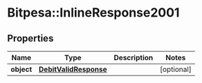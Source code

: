 # Bitpesa::InlineResponse2001

## Properties
Name | Type | Description | Notes
------------ | ------------- | ------------- | -------------
**object** | [**DebitValidResponse**](DebitValidResponse.md) |  | [optional] 


